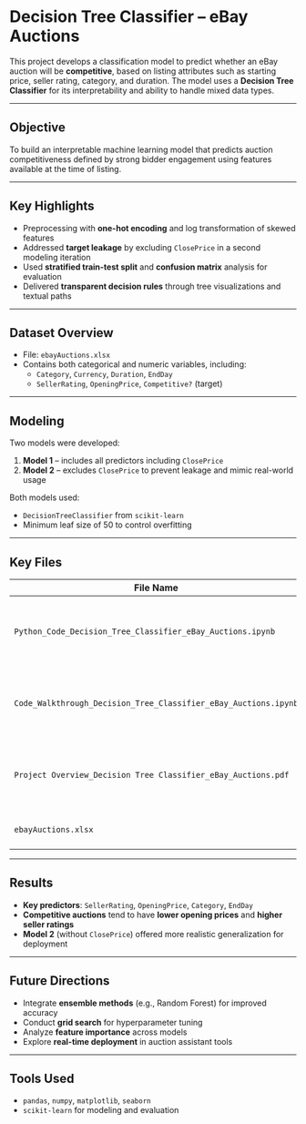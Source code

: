 # Decision Tree Classifier – eBay Auctions

This project develops a classification model to predict whether an eBay auction will be **competitive**, based on listing attributes such as starting price, seller rating, category, and duration. The model uses a **Decision Tree Classifier** for its interpretability and ability to handle mixed data types.

---

## Objective

To build an interpretable machine learning model that predicts auction competitiveness defined by strong bidder engagement using features available at the time of listing.

---

## Key Highlights

- Preprocessing with **one-hot encoding** and log transformation of skewed features  
- Addressed **target leakage** by excluding `ClosePrice` in a second modeling iteration  
- Used **stratified train-test split** and **confusion matrix** analysis for evaluation  
- Delivered **transparent decision rules** through tree visualizations and textual paths  

---

## Dataset Overview

- File: `ebayAuctions.xlsx`  
- Contains both categorical and numeric variables, including:
  - `Category`, `Currency`, `Duration`, `EndDay`
  - `SellerRating`, `OpeningPrice`, `Competitive?` (target)

---

## Modeling

Two models were developed:

1. **Model 1** – includes all predictors including `ClosePrice`  
2. **Model 2** – excludes `ClosePrice` to prevent leakage and mimic real-world usage  

Both models used:
- `DecisionTreeClassifier` from `scikit-learn`
- Minimum leaf size of 50 to control overfitting

---

## Key Files

| File Name                                               | Description |
|----------------------------------------------------------|-------------|
| `Python_Code_Decision_Tree_Classifier_eBay_Auctions.ipynb` | Full implementation including preprocessing, training, and evaluation |
| `Code_Walkthrough_Decision_Tree_Classifier_eBay_Auctions.ipynb` | Annotated version of the code with step-by-step explanations and visuals |
| `Project Overview_Decision Tree Classifier_eBay_Auctions.pdf` | High-level summary of objectives, data, methodology, findings, and recommendations |
| `ebayAuctions.xlsx`                                      | Raw dataset used for analysis and modeling |

---

## Results

- **Key predictors**: `SellerRating`, `OpeningPrice`, `Category`, `EndDay`
- **Competitive auctions** tend to have **lower opening prices** and **higher seller ratings**
- **Model 2** (without `ClosePrice`) offered more realistic generalization for deployment

---

## Future Directions

- Integrate **ensemble methods** (e.g., Random Forest) for improved accuracy  
- Conduct **grid search** for hyperparameter tuning  
- Analyze **feature importance** across models  
- Explore **real-time deployment** in auction assistant tools

---

## Tools Used

- `pandas`, `numpy`, `matplotlib`, `seaborn`  
- `scikit-learn` for modeling and evaluation  

